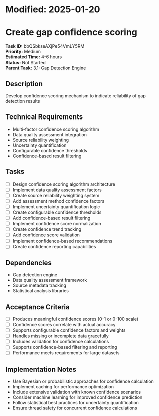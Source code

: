 # Modified: 2025-01-20

# Create gap confidence scoring

**Task ID:** bbQSbkseAXjPe54VmLY5RM  
**Priority:** Medium  
**Estimated Time:** 4-6 hours  
**Status:** Not Started  
**Parent Task:** 3.1: Gap Detection Engine

## Description
Develop confidence scoring mechanism to indicate reliability of gap detection results

## Technical Requirements
- Multi-factor confidence scoring algorithm
- Data quality assessment integration
- Source reliability weighting
- Uncertainty quantification
- Configurable confidence thresholds
- Confidence-based result filtering

## Tasks
- [ ] Design confidence scoring algorithm architecture
- [ ] Implement data quality assessment factors
- [ ] Create source reliability weighting system
- [ ] Add assessment method confidence factors
- [ ] Implement uncertainty quantification logic
- [ ] Create configurable confidence thresholds
- [ ] Add confidence-based result filtering
- [ ] Implement confidence score normalization
- [ ] Create confidence trend tracking
- [ ] Add confidence score validation
- [ ] Implement confidence-based recommendations
- [ ] Create confidence reporting capabilities

## Dependencies
- Gap detection engine
- Data quality assessment framework
- Source metadata tracking
- Statistical analysis libraries

## Acceptance Criteria
- [ ] Produces meaningful confidence scores (0-1 or 0-100 scale)
- [ ] Confidence scores correlate with actual accuracy
- [ ] Supports configurable confidence factors and weights
- [ ] Handles missing or incomplete data gracefully
- [ ] Includes validation for confidence calculations
- [ ] Supports confidence-based filtering and reporting
- [ ] Performance meets requirements for large datasets

## Implementation Notes
- Use Bayesian or probabilistic approaches for confidence calculation
- Implement caching for performance optimization
- Include extensive validation with known confidence scenarios
- Consider machine learning for improved confidence prediction
- Follow statistical best practices for uncertainty quantification
- Ensure thread safety for concurrent confidence calculations
